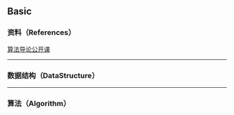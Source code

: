 ## Basic

### 资料（References）

[算法导论公开课](http://open.163.com/special/opencourse/algorithms.html)



***

###  数据结构（DataStructure）













***

### 算法（Algorithm）

